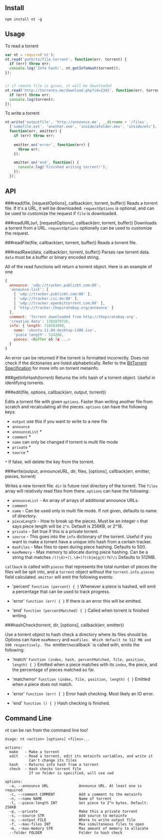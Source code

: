 Install
------------

    npm install nt -g


Usage
------------------
To read a torrent

```javascript
var nt = require('nt');
nt.read('path/to/file.torrent', function(err, torrent) {
  if (err) throw err;
  console.log('Info hash:', nt.getInfoHash(torrent));
});


// if remote file is given, it will be downloaded
nt.read('http://torrents.me/download.php?id=2342', function(err, torrent) {
  if (err) throw err;
  console.log(torrent);
});
```

To write a torrent

```javascript
nt.write('outputfile', 'http://announce.me', __dirname + '/files',
  ['somefile.ext', 'another.one', 'inside/afolder.mkv', 'inside/etc'],
  function(err, emitter) {
    if (err) throw err;
    
    emitter.on('error', function(err) {
      throw err;
    });

    emitter.on('end', function() {
      console.log('Finished writing torrent!');
    });
  });
```


API
---
###read(file, [requestOptions], callback(err, torrent, buffer))
Reads a torrent file. If it's a URL, it will be downloaded. `requestOptions` is optional, and can be used to customize the request if `file` is downloaded.

###readURL(url, [requestOptions], callback(err, torrent, buffer))
Downloads a torrent from a URL. `requestOptions` optionally can be used to customize the request.

###readFile(file, callback(err, torrent, buffer))
Reads a torrent file.

###readRaw(data, callback(err, torrent, buffer))
Parses raw torrent data. `data` must be a buffer or binary encoded string.

All of the read functions will return a torrent object. Here is an example of one

```javascript
{
  announce: 'udp://tracker.publicbt.com:80',
  'announce-list': [
    [ 'udp://tracker.publicbt.com:80' ],
    [ 'udp://tracker.ccc.de:80' ],
    [ 'udp://tracker.openbittorrent.com:80' ],
    [ 'http://tracker.thepiratebay.org/announce' ]
  ],
  comment: 'Torrent downloaded from http://thepiratebay.org',
  'creation date': 1303979726,
  info: { length: 718583808,
    name: 'ubuntu-11.04-desktop-i386.iso',
    'piece length': 524288,
    pieces: <Buffer e5 7a ...>
  }
}
```

An error can be returned if the torrent is formatted incorrectly. Does not check if the dictonaries are listed alphabetically. Refer to the [BitTorrent Specification](http://wiki.theory.org/BitTorrentSpecification) for more info on torrent metainfo.

###getInfoHash(torrent)
Returns the info hash of a torrent object. Useful in identifying torrents.

###edit(file, options, callback(err, output, torrent))

Edits a torrent file with given `options`. Faster than writing another file from scratch and recalculating all the pieces. `options` can have the following keys:

* `output` use this if you want to write to a new file
* `announce`
* `announceList` *
* `comment` *
* `name` can only be changed if torrent is multi file mode
* `private` *
* `source` *

`*` If false, will delete the key from the torrent.

###write(output, announceURL, dir, files, [options], callback(err, emitter, pieces, torrent)

Writes a new torrent file. `dir` is future root directory of the torrent. The `files` array will relatively read files from there. `options` can have the following:

* `announceList` - An array of arrays of additional announce URLs.
* `comment`
* `name` - Can be used only in multi file mode. If not given, defaults to name of directory.
* `pieceLength` - How to break up the pieces. Must be an integer `n` that says piece length will be `2^n`. Default is 256KB, or 2^18.
* `private` - Set true if this is a private torrent.
* `source` - This goes into the `info` dictionary of the torrent. Useful if you want to make a torrent have a unique info hash from a certain tracker.
* `maxFiles` - Max files to open during piece hashing. Defaults to 500.
* `maxMemory` - Max memory to allocate during piece hashing. Can be a string that matches `/((\d)+(\.\d+)?)(k|m|g|t)?b?/i` Defaults to 512MB.

`callback` is called with `pieces` that represents the total number of pieces the files will be spit into, and a `torrent` object without the `torrent.info.pieces` field calculated. `emitter` will emit the following events:

* 'percent' `function (percent) { }`
Whenever a piece is hashed, will emit a percentage that can be used to track progress.

* 'error' `function (err) { }`
If there is an error this will be emitted.

* 'end' `function (percentMatched) { }`
Called when torrent is finished writing.

###hashCheck(torrent, dir, [options], callback(err, emitter))

Use a torrent object to hash check a directory where its files should be. Options can have `maxMemory` and `maxFiles. Which default to 512 MB and 500 respectively. The `emitter` the `callback` is called with, emits the following:

* 'match' `function (index, hash, percentMatched, file, position, length) { }`
Emitted when a piece matches with its `index`, the piece, and the percentage of pieces matched so far.

* 'matcherror' `function (index, file, position, length) { }`
Emitted when a piece does not match.

* 'error' `function (err) { }`
Error hash checking. Most likely an IO error.

* 'end' `function () { }`
Hash checking is finished.


Command Line
------------
nt can be ran from the command line too!

    Usage: nt <action> [options] <files>...

    actions:
      make   - Make a torrent
      edit   - Read a torrent, edit its metainfo variables, and write it
               Can't change its files
      hash   - Returns info hash from a torrent
      check  - Hash checks torrent file
               If no folder is specified, will use cwd

    options:
      -a, --announce URL              Announce URL. At least one is required
      -c, --comment COMMENT           Add a comment to the metainfo
      -n, --name NAME                 Name of torrent
      -l, --piece-length INT          Set piece to 2^n bytes. Default: 256KB
      -p, --private                   Make this a private torrent
      -s, --source STR                Add source to metainfo
      -o, --output FILE               Where to write output file
      -f, --max-files INT             Max simultaneous files to open
      -m, --max-memory STR            Max amount of memory to allocate
      --folder FOLDER                 Folder to hash check
